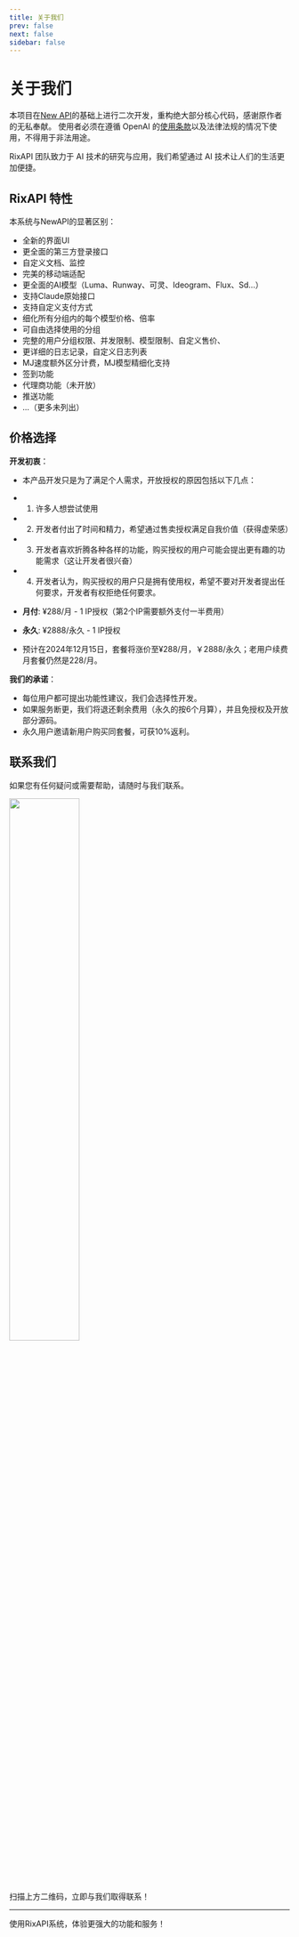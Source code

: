 ```yaml
---
title: 关于我们
prev: false
next: false
sidebar: false
---
```


# 关于我们

本项目在[New API](https://github.com/Calcium-Ion/new-api)的基础上进行二次开发，重构绝大部分核心代码，感谢原作者的无私奉献。 使用者必须在遵循 OpenAI 的[使用条款](https://openai.com/policies/terms-of-use)以及法律法规的情况下使用，不得用于非法用途。

RixAPI 团队致力于 AI 技术的研究与应用，我们希望通过 AI 技术让人们的生活更加便捷。

## RixAPI 特性

本系统与NewAPI的显著区别：
- 全新的界面UI
- 更全面的第三方登录接口
- 自定义文档、监控
- 完美的移动端适配
- 更全面的AI模型（Luma、Runway、可灵、Ideogram、Flux、Sd...）
- 支持Claude原始接口
- 支持自定义支付方式
- 细化所有分组内的每个模型价格、倍率
- 可自由选择使用的分组
- 完整的用户分组权限、并发限制、模型限制、自定义售价、
- 更详细的日志记录，自定义日志列表
- MJ速度额外区分计费，MJ模型精细化支持
- 签到功能
- 代理商功能（未开放）
- 推送功能
- ...（更多未列出）

## 价格选择

**开发初衷**：
- 本产品开发只是为了满足个人需求，开放授权的原因包括以下几点：
- 1. 许多人想尝试使用
- 2. 开发者付出了时间和精力，希望通过售卖授权满足自我价值（获得虚荣感）
- 3. 开发者喜欢折腾各种各样的功能，购买授权的用户可能会提出更有趣的功能需求（这让开发者很兴奋）
- 4. 开发者认为，购买授权的用户只是拥有使用权，希望不要对开发者提出任何要求，开发者有权拒绝任何要求。

- **月付**: ¥288/月 - 1 IP授权（第2个IP需要额外支付一半费用）
- **永久**: ¥2888/永久 - 1 IP授权
- 预计在2024年12月15日，套餐将涨价至¥288/月，￥2888/永久；老用户续费月套餐仍然是228/月。

**我们的承诺**：
- 每位用户都可提出功能性建议，我们会选择性开发。
- 如果服务断更，我们将退还剩余费用（永久的按6个月算），并且免授权及开放部分源码。
- 永久用户邀请新用户购买同套餐，可获10%返利。

## 联系我们

如果您有任何疑问或需要帮助，请随时与我们联系。

<!-- QQ群：[792836496](https://qm.qq.com/q/GmmMsu2qQM)  -->

<!-- <img src="https://r2.rixapi.com/3cc56775cfb99.jpg" width="50%"/> -->
<img src="https://r2.rixapi.com/3e2c4d284e837.png" width="50%"/>

扫描上方二维码，立即与我们取得联系！

---

使用RixAPI系统，体验更强大的功能和服务！


